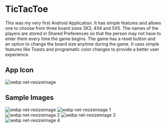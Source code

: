 # TicTacToe
This was my very first Android Application. It has simple features and allows one to choose from three board sizes 3X3, 4X4 and 5X5.
The names of the players are stored in Shared Preferences so that the person may not have to enter them every time the game begins.
The game has a reset button and an option to change the board size anytime during the game. 
It uses simple features like Toasts and programatic color changes to provide a better user experience.

## App Icon
![webp net-resizeimage](https://user-images.githubusercontent.com/36541302/40389916-413b79cc-5e31-11e8-9b25-6d8ba6ad0172.png)

## Sample Images
![webp net-resizeimage](https://user-images.githubusercontent.com/36541302/40390285-55887820-5e32-11e8-9ce2-1beff68d1d14.png)
![webp net-resizeimage 1](https://user-images.githubusercontent.com/36541302/40390345-94b0232c-5e32-11e8-8584-247a777d70c4.png)
![webp net-resizeimage 2](https://user-images.githubusercontent.com/36541302/40390319-73ef77d2-5e32-11e8-8cc7-367b715172d2.png)
![webp net-resizeimage 3](https://user-images.githubusercontent.com/36541302/40390303-66e35e82-5e32-11e8-89e6-f5a0833d84ed.png)
![webp net-resizeimage 4](https://user-images.githubusercontent.com/36541302/40390310-69aa639a-5e32-11e8-9643-52344753292f.png)

